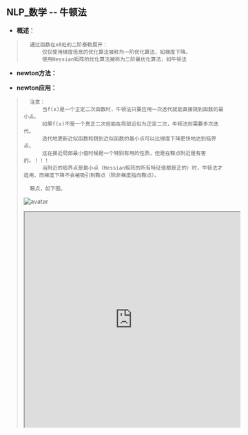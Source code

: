 ## NLP_数学 -- 牛顿法
- **概述**：
>       通过函数在x0处的二阶泰勒展开：
>           仅仅使用梯度信息的优化算法被称为一阶优化算法，如梯度下降。
>           使用Hessian矩阵的优化算法被称为二阶最优化算法，如牛顿法
>
>

- **newton方法：**
>
>
>
>
>
>

- **newton应用：**
>       注意：
>           当f(x)是一个正定二次函数时，牛顿法只要应用一次迭代就能直接跳到函数的最小点。
>           如果f(x)不是一个真正二次但能在局部近似为正定二次，牛顿法则需要多次迭代。
>           迭代地更新近似函数和跳到近似函数的最小点可以比梯度下降更快地达到临界点。
>           这在接近局部最小值时候是一个特别有用的性质，但是在鞍点附近是有害的。！！！
>           当附近的临界点是最小点（Hessian矩阵的所有特征值都是正的）时，牛顿法才适用，而梯度下降不会被吸引到鞍点（除非梯度指向鞍点）。
>
>       鞍点，如下图，
> ![avatar](https://github.com/nwaiting/wolf-ai/blob/master/wolf_others/pic/nlp_math_newton_Saddle_point.gif)
>
> <iframe height=500 width=500 src="https://github.com/nwaiting/wolf-ai/blob/master/wolf_others/pic/nlp_math_newton_Saddle_point.gif">
>
>
>
>
>
>
>


- **待续：**
>
>       参考：
>
>
>
>
>
>
>
>
>
>
>
>
>
